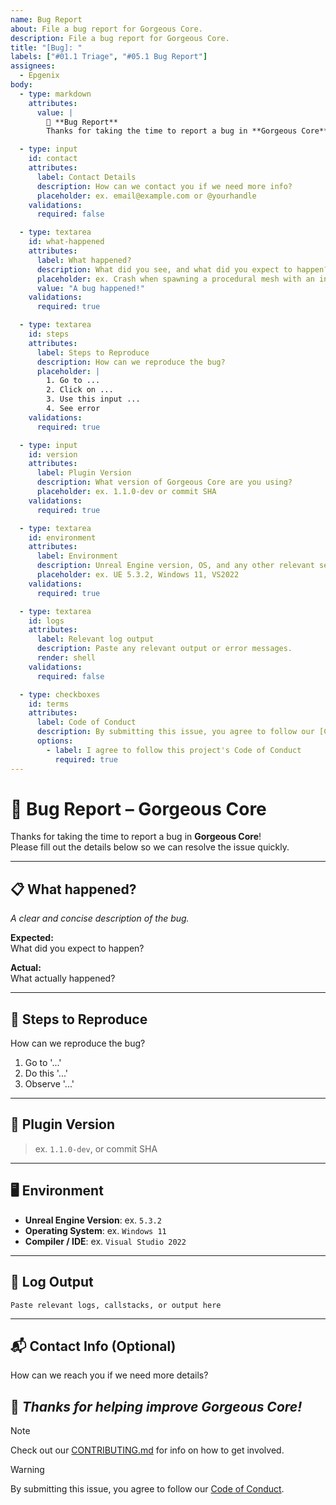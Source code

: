 ```yaml
---
name: Bug Report
about: File a bug report for Gorgeous Core.
description: File a bug report for Gorgeous Core.
title: "[Bug]: "
labels: ["#01.1 Triage", "#05.1 Bug Report"]
assignees:
  - Epgenix
body:
  - type: markdown
    attributes:
      value: |
        🐛 **Bug Report**  
        Thanks for taking the time to report a bug in **Gorgeous Core**! Please provide as much detail as possible to help us fix the issue quickly.

  - type: input
    id: contact
    attributes:
      label: Contact Details
      description: How can we contact you if we need more info?
      placeholder: ex. email@example.com or @yourhandle
    validations:
      required: false

  - type: textarea
    id: what-happened
    attributes:
      label: What happened?
      description: What did you see, and what did you expect to happen?
      placeholder: ex. Crash when spawning a procedural mesh with an invalid spline input
      value: "A bug happened!"
    validations:
      required: true

  - type: textarea
    id: steps
    attributes:
      label: Steps to Reproduce
      description: How can we reproduce the bug?
      placeholder: |
        1. Go to ...
        2. Click on ...
        3. Use this input ...
        4. See error
    validations:
      required: true

  - type: input
    id: version
    attributes:
      label: Plugin Version
      description: What version of Gorgeous Core are you using?
      placeholder: ex. 1.1.0-dev or commit SHA
    validations:
      required: true

  - type: textarea
    id: environment
    attributes:
      label: Environment
      description: Unreal Engine version, OS, and any other relevant setup info.
      placeholder: ex. UE 5.3.2, Windows 11, VS2022
    validations:
      required: true

  - type: textarea
    id: logs
    attributes:
      label: Relevant log output
      description: Paste any relevant output or error messages.
      render: shell
    validations:
      required: false

  - type: checkboxes
    id: terms
    attributes:
      label: Code of Conduct
      description: By submitting this issue, you agree to follow our [Code of Conduct](./CODE_OF_CONDUCT.md).
      options:
        - label: I agree to follow this project's Code of Conduct
          required: true
---
```


<!-- BUG REPORT TEMPLATE -->

# 🐞 Bug Report – Gorgeous Core

Thanks for taking the time to report a bug in **Gorgeous Core**!  
Please fill out the details below so we can resolve the issue quickly.

---

## 📋 What happened?

_A clear and concise description of the bug._

**Expected:**  
What did you expect to happen?

**Actual:**  
What actually happened?

---

## 🔁 Steps to Reproduce

How can we reproduce the bug?

1. Go to '...'
2. Do this '...'
3. Observe '...'

---

## 🔧 Plugin Version

> ex. `1.1.0-dev`, or commit SHA

---

## 🖥️ Environment

- **Unreal Engine Version**: ex. `5.3.2`
- **Operating System**: ex. `Windows 11`
- **Compiler / IDE**: ex. `Visual Studio 2022`

---

## 🧾 Log Output

```shell
Paste relevant logs, callstacks, or output here
```

---

## 📬 Contact Info (Optional)
How can we reach you if we need more details?

## 🙌 _Thanks for helping improve Gorgeous Core!_

> [!NOTE]
> Check out our [CONTRIBUTING.md](./CONTRIBUTING.md) for info on how to get involved.

> [!WARNING]
> By submitting this issue, you agree to follow our [Code of Conduct](./CODE_OF_CONDUCT.md).
